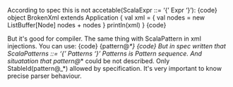 According to spec this is not accetable(ScalaExpr ::= ‘{’ Expr ‘}’):
{code}
object BrokenXml extends Application {
  val xml = <xml>{
    val nodes = new ListBuffer[Node]
    nodes + <element/>
    nodes
  }</xml>
  println(xml)
}
{code}

But it's good for compiler.
The same thing with ScalaPattern in xml injections.
You can use: 
{code}
  <xml>{pattern@_*}</xml>
{code}
But in spec written that ScalaPatterns ::= ‘{’ Patterns ‘}’
Patterns is Pattern sequence. And situatation that pattern@_* could be not described.
Only StableId(pattern@_*) allowed by specification.
It's very important to know precise parser behaviour.
